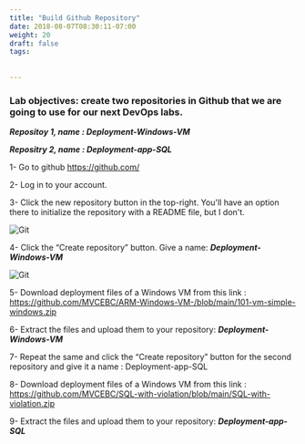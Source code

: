 ```yaml
---
title: "Build Github Repository"
date: 2018-08-07T08:30:11-07:00
weight: 20
draft: false
tags:
 
  
---
```


### Lab objectives: create two repositories in Github that we are going to use for our next DevOps labs.

***Repositoy 1, name : Deployment-Windows-VM***

***Repositry 2, name : Deployment-app-SQL***


1- Go to github https://github.com/

2- Log in to your account.

3- Click the new repository button in the top-right. You'll have an option there to initialize the repository with a README file, but I don't.

![Git](/images/mfe/create-git-repo.png?classes=border,shadow)

4- Click the “Create repository” button. Give a name: ***Deployment-Windows-VM***

![Git](/images/mfe/git-repo-public.png?classes=border,shadow)

5- Download deployment files of a Windows VM from this link :  https://github.com/MVCEBC/ARM-Windows-VM-/blob/main/101-vm-simple-windows.zip

6- Extract the files and upload them to your repository: ***Deployment-Windows-VM***

7- Repeat the same and click the “Create repository” button for the second repository and give it a name : Deployment-app-SQL

8- Download deployment files of a Windows VM from this link :  https://github.com/MVCEBC/SQL-with-violation/blob/main/SQL-with-violation.zip

9- Extract the files and upload them to your repository: ***Deployment-app-SQL***

